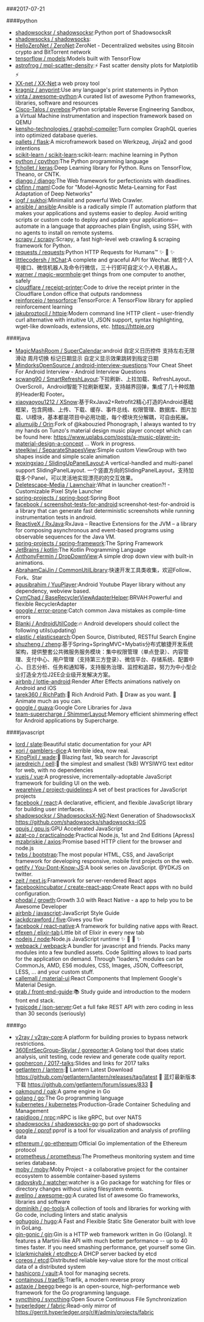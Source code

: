 ###2017-07-21

####python
* [shadowsocksr / shadowsocksr](https://github.com/shadowsocksr/shadowsocksr):Python port of ShadowsocksR
* [shadowsocks / shadowsocks](https://github.com/shadowsocks/shadowsocks):
* [HelloZeroNet / ZeroNet](https://github.com/HelloZeroNet/ZeroNet):ZeroNet - Decentralized websites using Bitcoin crypto and BitTorrent network
* [tensorflow / models](https://github.com/tensorflow/models):Models built with TensorFlow
* [astrofrog / mpl-scatter-density](https://github.com/astrofrog/mpl-scatter-density):⚡️ Fast scatter density plots for Matplotlib ⚡️
* [XX-net / XX-Net](https://github.com/XX-net/XX-Net):a web proxy tool
* [kragniz / anyprint](https://github.com/kragniz/anyprint):Use any language's print statements in Python
* [vinta / awesome-python](https://github.com/vinta/awesome-python):A curated list of awesome Python frameworks, libraries, software and resources
* [Cisco-Talos / pyrebox](https://github.com/Cisco-Talos/pyrebox):Python scriptable Reverse Engineering Sandbox, a Virtual Machine instrumentation and inspection framework based on QEMU
* [kensho-technologies / graphql-compiler](https://github.com/kensho-technologies/graphql-compiler):Turn complex GraphQL queries into optimized database queries.
* [pallets / flask](https://github.com/pallets/flask):A microframework based on Werkzeug, Jinja2 and good intentions
* [scikit-learn / scikit-learn](https://github.com/scikit-learn/scikit-learn):scikit-learn: machine learning in Python
* [python / cpython](https://github.com/python/cpython):The Python programming language
* [fchollet / keras](https://github.com/fchollet/keras):Deep Learning library for Python. Runs on TensorFlow, Theano, or CNTK.
* [django / django](https://github.com/django/django):The Web framework for perfectionists with deadlines.
* [cbfinn / maml](https://github.com/cbfinn/maml):Code for "Model-Agnostic Meta-Learning for Fast Adaptation of Deep Networks"
* [iogf / sukhoi](https://github.com/iogf/sukhoi):Minimalist and powerful Web Crawler.
* [ansible / ansible](https://github.com/ansible/ansible):Ansible is a radically simple IT automation platform that makes your applications and systems easier to deploy. Avoid writing scripts or custom code to deploy and update your applications— automate in a language that approaches plain English, using SSH, with no agents to install on remote systems.
* [scrapy / scrapy](https://github.com/scrapy/scrapy):Scrapy, a fast high-level web crawling & scraping framework for Python.
* [requests / requests](https://github.com/requests/requests):Python HTTP Requests for Humans™ ✨ 🍰 ✨
* [littlecodersh / ItChat](https://github.com/littlecodersh/ItChat):A complete and graceful API for Wechat. 微信个人号接口、微信机器人及命令行微信，三十行即可自定义个人号机器人。
* [warner / magic-wormhole](https://github.com/warner/magic-wormhole):get things from one computer to another, safely
* [cloudflare / receipt-printer](https://github.com/cloudflare/receipt-printer):Code to drive the receipt printer in the Cloudflare London office that outputs randomness
* [reinforceio / tensorforce](https://github.com/reinforceio/tensorforce):TensorForce: A TensorFlow library for applied reinforcement learning
* [jakubroztocil / httpie](https://github.com/jakubroztocil/httpie):Modern command line HTTP client – user-friendly curl alternative with intuitive UI, JSON support, syntax highlighting, wget-like downloads, extensions, etc. https://httpie.org

####java
* [MagicMashRoom / SuperCalendar](https://github.com/MagicMashRoom/SuperCalendar):android 自定义日历控件 支持左右无限滑动 周月切换 标记日期显示 自定义显示效果跳转到指定日期
* [MindorksOpenSource / android-interview-questions](https://github.com/MindorksOpenSource/android-interview-questions):Your Cheat Sheet For Android Interview - Android Interview Questions
* [scwang90 / SmartRefreshLayout](https://github.com/scwang90/SmartRefreshLayout):下拉刷新、上拉加载、RefreshLayout、OverScroll，Android智能下拉刷新框架，支持越界回弹，集成了几十种炫酷的Header和 Footer。
* [xiaoyaoyou1212 / XSnow](https://github.com/xiaoyaoyou1212/XSnow):基于RxJava2+Retrofit2精心打造的Android基础框架，包含网络、上传、下载、缓存、事件总线、权限管理、数据库、图片加载、UI模块，基本都是项目中必用功能，每个模块充分解耦，可自由拓展。
* [aliumujib / Orin](https://github.com/aliumujib/Orin):Fork of @kabouzied Phonograph, I always wanted to try my hands on Tunzo's material design music player concept which can be found here: https://www.uplabs.com/posts/a-music-player-in-material-design-a-concept ... Work in progress.
* [steelkiwi / SeparateShapesView](https://github.com/steelkiwi/SeparateShapesView):Simple custom ViewGroup with two shapes inside and simple scale animation
* [woxingxiao / SlidingUpPanelLayout](https://github.com/woxingxiao/SlidingUpPanelLayout):A vertical-handled and multi-panel support SlidingPanelLayout. 一个竖直方向的SlidingPanelLayout，支持加载多个Panel，可以灵活地实现漂亮的的交互效果。
* [Deletescape-Media / Lawnchair](https://github.com/Deletescape-Media/Lawnchair):What in launcher creation?! - Customizable Pixel Style Launcher
* [spring-projects / spring-boot](https://github.com/spring-projects/spring-boot):Spring Boot
* [facebook / screenshot-tests-for-android](https://github.com/facebook/screenshot-tests-for-android):screenshot-test-for-android is a library that can generate fast deterministic screenshots while running instrumentation tests in android.
* [ReactiveX / RxJava](https://github.com/ReactiveX/RxJava):RxJava – Reactive Extensions for the JVM – a library for composing asynchronous and event-based programs using observable sequences for the Java VM.
* [spring-projects / spring-framework](https://github.com/spring-projects/spring-framework):The Spring Framework
* [JetBrains / kotlin](https://github.com/JetBrains/kotlin):The Kotlin Programming Language
* [AnthonyFermin / DropDownView](https://github.com/AnthonyFermin/DropDownView):A simple drop down view with built-in animations.
* [AbrahamCaiJin / CommonUtilLibrary](https://github.com/AbrahamCaiJin/CommonUtilLibrary):快速开发工具类收集，欢迎Follow、Fork、Star
* [agusibrahim / YuuPlayer](https://github.com/agusibrahim/YuuPlayer):Android Youtube Player library without any dependency, webview based.
* [CymChad / BaseRecyclerViewAdapterHelper](https://github.com/CymChad/BaseRecyclerViewAdapterHelper):BRVAH:Powerful and flexible RecyclerAdapter
* [google / error-prone](https://github.com/google/error-prone):Catch common Java mistakes as compile-time errors
* [Blankj / AndroidUtilCode](https://github.com/Blankj/AndroidUtilCode):🔥 Android developers should collect the following utils(updating)
* [elastic / elasticsearch](https://github.com/elastic/elasticsearch):Open Source, Distributed, RESTful Search Engine
* [shuzheng / zheng](https://github.com/shuzheng/zheng):基于Spring+SpringMVC+Mybatis分布式敏捷开发系统架构，提供整套公共微服务服务模块：集中权限管理（单点登录）、内容管理、支付中心、用户管理（支持第三方登录）、微信平台、存储系统、配置中心、日志分析、任务和通知等，支持服务治理、监控和追踪，努力为中小型企业打造全方位J2EE企业级开发解决方案。
* [airbnb / lottie-android](https://github.com/airbnb/lottie-android):Render After Effects animations natively on Android and iOS
* [tarek360 / RichPath](https://github.com/tarek360/RichPath):💪 Rich Android Path. 🤡 Draw as you want. 🎉 Animate much as you can.
* [google / guava](https://github.com/google/guava):Google Core Libraries for Java
* [team-supercharge / ShimmerLayout](https://github.com/team-supercharge/ShimmerLayout):Memory efficient shimmering effect for Android applications by Supercharge.

####javascript
* [lord / slate](https://github.com/lord/slate):Beautiful static documentation for your API
* [xori / gamblers-dice](https://github.com/xori/gamblers-dice):A terrible idea, now real.
* [KingPixil / wade](https://github.com/KingPixil/wade):🌊 Blazing fast, 1kb search for Javascript
* [jaredreich / pell](https://github.com/jaredreich/pell):📝 the simplest and smallest (1kB) WYSIWYG text editor for web, with no dependencies
* [vuejs / vue](https://github.com/vuejs/vue):A progressive, incrementally-adoptable JavaScript framework for building UI on the web.
* [wearehive / project-guidelines](https://github.com/wearehive/project-guidelines):A set of best practices for JavaScript projects
* [facebook / react](https://github.com/facebook/react):A declarative, efficient, and flexible JavaScript library for building user interfaces.
* [shadowsocksr / ShadowsocksX-NG](https://github.com/shadowsocksr/ShadowsocksX-NG):Next Generation of ShadowsocksX https://github.com/shadowsocks/shadowsocks-iOS
* [gpujs / gpu.js](https://github.com/gpujs/gpu.js):GPU Accelerated JavaScript
* [azat-co / practicalnode](https://github.com/azat-co/practicalnode):Practical Node.js, 1st and 2nd Editions [Apress]
* [mzabriskie / axios](https://github.com/mzabriskie/axios):Promise based HTTP client for the browser and node.js
* [twbs / bootstrap](https://github.com/twbs/bootstrap):The most popular HTML, CSS, and JavaScript framework for developing responsive, mobile first projects on the web.
* [getify / You-Dont-Know-JS](https://github.com/getify/You-Dont-Know-JS):A book series on JavaScript. @YDKJS on twitter.
* [zeit / next.js](https://github.com/zeit/next.js):Framework for server-rendered React apps
* [facebookincubator / create-react-app](https://github.com/facebookincubator/create-react-app):Create React apps with no build configuration.
* [phodal / growth](https://github.com/phodal/growth):Growth 3.0 with React Native - a app to help you to be Awesome Developer
* [airbnb / javascript](https://github.com/airbnb/javascript):JavaScript Style Guide
* [jackdcrawford / five](https://github.com/jackdcrawford/five):Gives you five
* [facebook / react-native](https://github.com/facebook/react-native):A framework for building native apps with React.
* [efexen / elixir-tab](https://github.com/efexen/elixir-tab):Little bit of Elixir in every new tab
* [nodejs / node](https://github.com/nodejs/node):Node.js JavaScript runtime ✨ 🐢 🚀 ✨
* [webpack / webpack](https://github.com/webpack/webpack):A bundler for javascript and friends. Packs many modules into a few bundled assets. Code Splitting allows to load parts for the application on demand. Through "loaders," modules can be CommonJs, AMD, ES6 modules, CSS, Images, JSON, Coffeescript, LESS, ... and your custom stuff.
* [callemall / material-ui](https://github.com/callemall/material-ui):React Components that Implement Google's Material Design.
* [grab / front-end-guide](https://github.com/grab/front-end-guide):📚 Study guide and introduction to the modern front end stack.
* [typicode / json-server](https://github.com/typicode/json-server):Get a full fake REST API with zero coding in less than 30 seconds (seriously)

####go
* [v2ray / v2ray-core](https://github.com/v2ray/v2ray-core):A platform for building proxies to bypass network restrictions.
* [360EntSecGroup-Skylar / goreporter](https://github.com/360EntSecGroup-Skylar/goreporter):A Golang tool that does static analysis, unit testing, code review and generate code quality report.
* [gophercon / 2017-talks](https://github.com/gophercon/2017-talks):Slides and links for 2017 talks
* [getlantern / lantern](https://github.com/getlantern/lantern):🔴 Lantern Latest Download https://github.com/getlantern/lantern/releases/tag/latest 🔴 蓝灯最新版本下载 https://github.com/getlantern/forum/issues/833 🔴
* [oakmound / oak](https://github.com/oakmound/oak):A game engine in Go
* [golang / go](https://github.com/golang/go):The Go programming language
* [kubernetes / kubernetes](https://github.com/kubernetes/kubernetes):Production-Grade Container Scheduling and Management
* [rapidloop / nrpc](https://github.com/rapidloop/nrpc):nRPC is like gRPC, but over NATS
* [shadowsocks / shadowsocks-go](https://github.com/shadowsocks/shadowsocks-go):go port of shadowsocks
* [google / pprof](https://github.com/google/pprof):pprof is a tool for visualization and analysis of profiling data
* [ethereum / go-ethereum](https://github.com/ethereum/go-ethereum):Official Go implementation of the Ethereum protocol
* [prometheus / prometheus](https://github.com/prometheus/prometheus):The Prometheus monitoring system and time series database.
* [moby / moby](https://github.com/moby/moby):Moby Project - a collaborative project for the container ecosystem to assemble container-based systems
* [radovskyb / watcher](https://github.com/radovskyb/watcher):watcher is a Go package for watching for files or directory changes without using filesystem events.
* [avelino / awesome-go](https://github.com/avelino/awesome-go):A curated list of awesome Go frameworks, libraries and software
* [dominikh / go-tools](https://github.com/dominikh/go-tools):A collection of tools and libraries for working with Go code, including linters and static analysis
* [gohugoio / hugo](https://github.com/gohugoio/hugo):A Fast and Flexible Static Site Generator built with love in GoLang.
* [gin-gonic / gin](https://github.com/gin-gonic/gin):Gin is a HTTP web framework written in Go (Golang). It features a Martini-like API with much better performance -- up to 40 times faster. If you need smashing performance, get yourself some Gin.
* [lclarkmichalek / etcdhcp](https://github.com/lclarkmichalek/etcdhcp):A DHCP server backed by etcd
* [coreos / etcd](https://github.com/coreos/etcd):Distributed reliable key-value store for the most critical data of a distributed system
* [hashicorp / vault](https://github.com/hashicorp/vault):A tool for managing secrets.
* [containous / traefik](https://github.com/containous/traefik):Træfik, a modern reverse proxy
* [astaxie / beego](https://github.com/astaxie/beego):beego is an open-source, high-performance web framework for the Go programming language.
* [syncthing / syncthing](https://github.com/syncthing/syncthing):Open Source Continuous File Synchronization
* [hyperledger / fabric](https://github.com/hyperledger/fabric):Read-only mirror of https://gerrit.hyperledger.org/r/#/admin/projects/fabric
